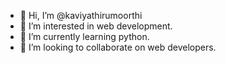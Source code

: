 - 👋 Hi, I’m @kaviyathirumoorthi
- 👀 I’m interested in web development.
- 🌱 I’m currently learning python.
- 💞️ I’m looking to collaborate on web developers.


<!---
kaviyathirumoorthi/kaviyathirumoorthi is a ✨ special ✨ repository because its `README.md` (this file) appears on your GitHub profile.
You can click the Preview link to take a look at your changes.
--->
